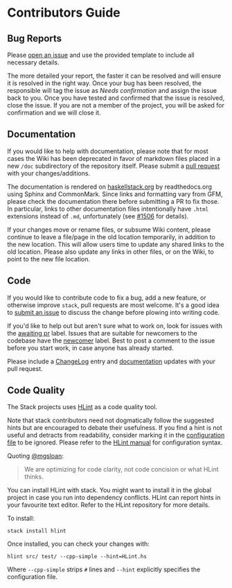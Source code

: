 # Contributors Guide

## Bug Reports

Please [open an issue](https://github.com/commercialhaskell/stack/issues/new)
and use the provided template to include all necessary details.

The more detailed your report, the faster it can be resolved and will ensure it
is resolved in the right way. Once your bug has been resolved, the responsible
will tag the issue as _Needs confirmation_ and assign the issue back to you.
Once you have tested and confirmed that the issue is resolved, close the issue.
If you are not a member of the project, you will be asked for confirmation and
we will close it.


## Documentation

If you would like to help with documentation, please note that for most cases
the Wiki has been deprecated in favor of markdown files placed in a new `/doc`
subdirectory of the repository itself. Please submit a
[pull request](https://help.github.com/articles/using-pull-requests/) with your
changes/additions.

The documentation is rendered on [haskellstack.org](http://haskellstack.org) by
readthedocs.org using Sphinx and CommonMark. Since links and formatting vary
from GFM, please check the documentation there before submitting a PR to fix
those.  In particular, links to other documentation files intentionally have
`.html` extensions instead of `.md`, unfortunately (see
[#1506](https://github.com/commercialhaskell/stack/issues/1506) for details).

If your changes move or rename files, or subsume Wiki content, please continue
to leave a file/page in the old location temporarily, in addition to the new
location. This will allow users time to update any shared links to the old
location. Please also update any links in other files, or on the Wiki, to point
to the new file location.


## Code

If you would like to contribute code to fix a bug, add a new feature, or
otherwise improve `stack`, pull requests are most welcome. It's a good idea to
[submit an issue](https://github.com/commercialhaskell/stack/issues/new) to
discuss the change before plowing into writing code.

If you'd like to help out but aren't sure what to work on, look for issues with
the
[awaiting pr](https://github.com/commercialhaskell/stack/issues?q=is%3Aopen+is%3Aissue+label%3A%22awaiting+pr%22)
label. Issues that are suitable for newcomers to the codebase have the
[newcomer](https://github.com/commercialhaskell/stack/issues?q=is%3Aopen+is%3Aissue+label%3A%22awaiting+pr%22+label%3Anewcomer)
label. Best to post a comment to the issue before you start work, in case anyone
has already started.

Please include a
[ChangeLog](https://github.com/commercialhaskell/stack/blob/master/ChangeLog.md)
entry and
[documentation](https://github.com/commercialhaskell/stack/tree/master/doc/)
updates with your pull request.

## Code Quality

The Stack projects uses [HLint](https://github.com/ndmitchell/hlint) as a code
quality tool.

Note that stack contributors need not dogmatically follow the suggested hints
but are encouraged to debate their usefulness. If you find a hint is not useful
and detracts from readability, consider marking it in the [configuration
file](https://github.com/commercialhaskell/stack/blob/master/HLint.hs) to
be ignored. Please refer to the [HLint manual](https://github.com/ndmitchell/hlint#ignoring-hints)
for configuration syntax.

Quoting [@mgsloan](https://github.com/commercialhaskell/stack/pulls?utf8=%E2%9C%93&q=is%3Apr%20author%3Amgsloan):

> We are optimizing for code clarity, not code concision or what HLint thinks.

You can install HLint with stack. You might want to install it in the global
project in case you run into dependency conflicts. HLint can report hints in
your favourite text editor. Refer to the HLint repository for more details.

To install:

```
stack install hlint
```

Once installed, you can check your changes with:

```
hlint src/ test/ --cpp-simple --hint=HLint.hs
```

Where `--cpp-simple` strips `#` lines and `--hint` explicitly specifies the
configuration file.

